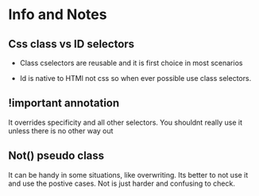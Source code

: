 # Info and Notes

## Css class vs ID selectors

* Class cselectors are reusable and it is first choice in most scenarios

* Id is native to HTMl not css so when ever possible use class selectors.

## !important annotation

It overrides specificity and all other selectors. You shouldnt really use it unless there is no other way out

## Not() pseudo class

It can be handy in some situations, like overwriting. Its better to not use it and use the postive cases. Not is just harder and confusing to check.
